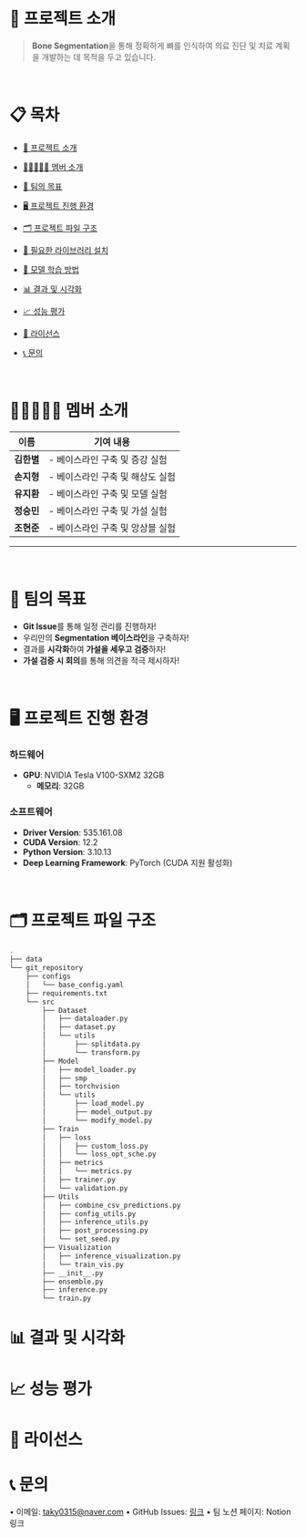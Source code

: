 # 🚀 프로젝트 소개
> **Bone Segmentation**을 통해 정확하게 뼈를 인식하여 의료 진단 및 치료 계획을 개발하는 데 목적을 두고 있습니다.

<br>

# 📋 목차
- [🚀 프로젝트 소개](#-프로젝트-소개)

- [💁🏼‍♂️💁‍♀️ 멤버 소개](#-멤버-소개)
- [🎯 팀의 목표](#-팀의-목표)
- [🖥️ 프로젝트 진행 환경](#️-프로젝트-진행-환경)
- [🗂️ 프로젝트 파일 구조](#️-프로젝트-파일-구조)
- [🧰 필요한 라이브러리 설치](#-필요한-라이브러리-설치)
- [🚀 모델 학습 방법](#-모델-학습-방법)
- [📊 결과 및 시각화](#-결과-및-시각화)
- [📈 성능 평가](#-성능-평가)
- [📜 라이선스](#-라이선스)
- [📞 문의](#-문의)

<br>

# 💁🏼‍♂️💁‍♀️ 멤버 소개
| 이름       | 기여 내용 |
|------------|-----------|
| **김한별** | - 베이스라인 구축 및 증강 실험  |
| **손지형** | - 베이스라인 구축 및 해상도 실험 |
| **유지환** | - 베이스라인 구축 및 모델 실험  |
| **정승민** | - 베이스라인 구축 및 가설 실험  |
| **조현준** | - 베이스라인 구축 및 앙상블 실험  |

---

<br>

# 🎯 팀의 목표
- **Git Issue**를 통해 일정 관리를 진행하자!
- 우리만의 **Segmentation 베이스라인**을 구축하자!
- 결과를 **시각화**하여 **가설을 세우고 검증**하자!
- **가설 검증 시 회의**를 통해 의견을 적극 제시하자!

<br>

# 🖥️ 프로젝트 진행 환경

### 하드웨어
- **GPU**: NVIDIA Tesla V100-SXM2 32GB
  - **메모리**: 32GB

### 소프트웨어
- **Driver Version**: 535.161.08
- **CUDA Version**: 12.2
- **Python Version**: 3.10.13
- **Deep Learning Framework**: PyTorch (CUDA 지원 활성화)

<br>

# 🗂️ 프로젝트 파일 구조

```bash
.
├── data
└── git_repository
    ├── configs
    │   └── base_config.yaml
    ├── requirements.txt
    └── src
        ├── Dataset
        │   ├── dataloader.py
        │   ├── dataset.py
        │   └── utils
        │       ├── splitdata.py
        │       └── transform.py
        ├── Model
        │   ├── model_loader.py
        │   ├── smp
        │   ├── torchvision
        │   └── utils
        │       ├── load_model.py
        │       ├── model_output.py
        │       └── modify_model.py
        ├── Train
        │   ├── loss
        │   │   ├── custom_loss.py
        │   │   └── loss_opt_sche.py
        │   ├── metrics
        │   │   └── metrics.py
        │   ├── trainer.py
        │   └── validation.py
        ├── Utils
        │   ├── combine_csv_predictions.py
        │   ├── config_utils.py
        │   ├── inference_utils.py
        │   ├── post_processing.py
        │   └── set_seed.py
        ├── Visualization
        │   ├── inference_visualization.py
        │   └── train_vis.py
        ├── __init__.py
        ├── ensemble.py
        ├── inference.py
        └── train.py
```

# 📊 결과 및 시각화



# 📈 성능 평가



# 📜 라이선스

# 📞 문의
  •	이메일: taky0315@naver.com
	•	GitHub Issues: [링크](https://github.com/chungSungMin)
	•	팀 노션 페이지: Notion 링크

